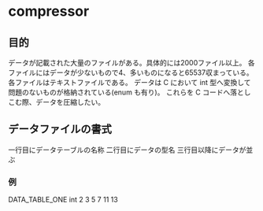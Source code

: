 # compressor

## 目的
データが記載された大量のファイルがある。具体的には2000ファイル以上。
各ファイルにはデータが少ないもので4、多いものになると65537収まっている。
各ファイルはテキストファイルである。
データは C において int 型へ変換して問題のないものが格納されている(enum も有り)。
これらを C コードへ落としこむ際、データを圧縮したい。

## データファイルの書式
一行目にデータテーブルの名称
二行目にデータの型名
三行目以降にデータが並ぶ
### 例
DATA_TABLE_ONE
int
2
3
5
7
11
13





